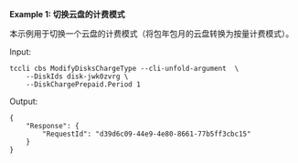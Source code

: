 **Example 1: 切换云盘的计费模式**

本示例用于切换一个云盘的计费模式（将包年包月的云盘转换为按量计费模式）。

Input: 

```
tccli cbs ModifyDisksChargeType --cli-unfold-argument  \
    --DiskIds disk-jwk0zvrg \
    --DiskChargePrepaid.Period 1
```

Output: 
```
{
    "Response": {
        "RequestId": "d39d6c09-44e9-4e80-8661-77b5ff3cbc15"
    }
}
```

